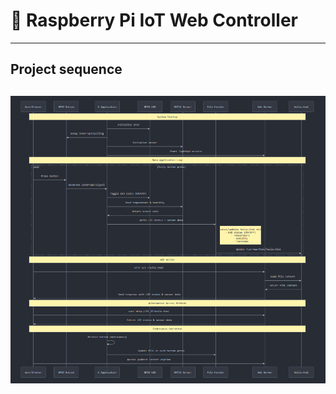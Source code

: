 # 🚀 Raspberry Pi IoT Web Controller

---
## Project sequence
![gitHub](https://github.com/ismailTareq/Embedded_linux2024_diploma/blob/main/06.Yocto/9.Project/pic.png)
---
